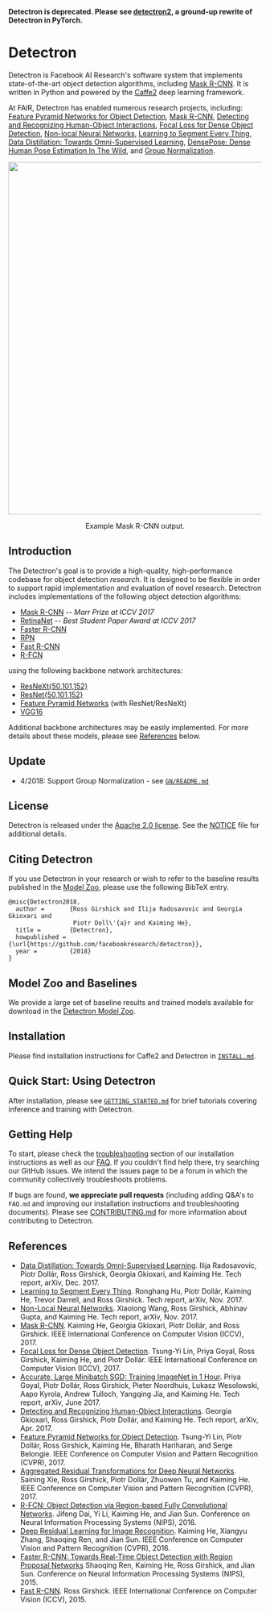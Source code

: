 **Detectron is deprecated. Please see [detectron2](https://github.com/facebookresearch/detectron2), a ground-up rewrite of Detectron in PyTorch.**

# Detectron

Detectron is Facebook AI Research's software system that implements state-of-the-art object detection algorithms, including [Mask R-CNN](https://arxiv.org/abs/1703.06870). It is written in Python and powered by the [Caffe2](https://github.com/caffe2/caffe2) deep learning framework.

At FAIR, Detectron has enabled numerous research projects, including: [Feature Pyramid Networks for Object Detection](https://arxiv.org/abs/1612.03144), [Mask R-CNN](https://arxiv.org/abs/1703.06870), [Detecting and Recognizing Human-Object Interactions](https://arxiv.org/abs/1704.07333), [Focal Loss for Dense Object Detection](https://arxiv.org/abs/1708.02002), [Non-local Neural Networks](https://arxiv.org/abs/1711.07971), [Learning to Segment Every Thing](https://arxiv.org/abs/1711.10370), [Data Distillation: Towards Omni-Supervised Learning](https://arxiv.org/abs/1712.04440), [DensePose: Dense Human Pose Estimation In The Wild](https://arxiv.org/abs/1802.00434), and [Group Normalization](https://arxiv.org/abs/1803.08494).

<div align="center">
  <img src="demo/output/33823288584_1d21cf0a26_k_example_output.jpg" width="700px" />
  <p>Example Mask R-CNN output.</p>
</div>

## Introduction

The Detectron's goal is to provide a high-quality, high-performance
codebase for object detection *research*. It is designed to be flexible in order
to support rapid implementation and evaluation of novel research. Detectron
includes implementations of the following object detection algorithms:

- [Mask R-CNN](https://arxiv.org/abs/1703.06870) -- *Marr Prize at ICCV 2017*
- [RetinaNet](https://arxiv.org/abs/1708.02002) -- *Best Student Paper Award at ICCV 2017*
- [Faster R-CNN](https://arxiv.org/abs/1506.01497)
- [RPN](https://arxiv.org/abs/1506.01497)
- [Fast R-CNN](https://arxiv.org/abs/1504.08083)
- [R-FCN](https://arxiv.org/abs/1605.06409)

using the following backbone network architectures:

- [ResNeXt{50,101,152}](https://arxiv.org/abs/1611.05431)
- [ResNet{50,101,152}](https://arxiv.org/abs/1512.03385)
- [Feature Pyramid Networks](https://arxiv.org/abs/1612.03144) (with ResNet/ResNeXt)
- [VGG16](https://arxiv.org/abs/1409.1556)

Additional backbone architectures may be easily implemented. For more details about these models, please see [References](#references) below.

## Update

- 4/2018: Support Group Normalization - see [`GN/README.md`](./projects/GN/README.md)

## License

Detectron is released under the [Apache 2.0 license](https://github.com/facebookresearch/detectron/blob/master/LICENSE). See the [NOTICE](https://github.com/facebookresearch/detectron/blob/master/NOTICE) file for additional details.

## Citing Detectron

If you use Detectron in your research or wish to refer to the baseline results published in the [Model Zoo](MODEL_ZOO.md), please use the following BibTeX entry.

```
@misc{Detectron2018,
  author =       {Ross Girshick and Ilija Radosavovic and Georgia Gkioxari and
                  Piotr Doll\'{a}r and Kaiming He},
  title =        {Detectron},
  howpublished = {\url{https://github.com/facebookresearch/detectron}},
  year =         {2018}
}
```

## Model Zoo and Baselines

We provide a large set of baseline results and trained models available for download in the [Detectron Model Zoo](MODEL_ZOO.md).

## Installation

Please find installation instructions for Caffe2 and Detectron in [`INSTALL.md`](INSTALL.md).

## Quick Start: Using Detectron

After installation, please see [`GETTING_STARTED.md`](GETTING_STARTED.md) for brief tutorials covering inference and training with Detectron.

## Getting Help

To start, please check the [troubleshooting](INSTALL.md#troubleshooting) section of our installation instructions as well as our [FAQ](FAQ.md). If you couldn't find help there, try searching our GitHub issues. We intend the issues page to be a forum in which the community collectively troubleshoots problems.

If bugs are found, **we appreciate pull requests** (including adding Q&A's to `FAQ.md` and improving our installation instructions and troubleshooting documents). Please see [CONTRIBUTING.md](CONTRIBUTING.md) for more information about contributing to Detectron.

## References

- [Data Distillation: Towards Omni-Supervised Learning](https://arxiv.org/abs/1712.04440).
  Ilija Radosavovic, Piotr Dollár, Ross Girshick, Georgia Gkioxari, and Kaiming He.
  Tech report, arXiv, Dec. 2017.
- [Learning to Segment Every Thing](https://arxiv.org/abs/1711.10370).
  Ronghang Hu, Piotr Dollár, Kaiming He, Trevor Darrell, and Ross Girshick.
  Tech report, arXiv, Nov. 2017.
- [Non-Local Neural Networks](https://arxiv.org/abs/1711.07971).
  Xiaolong Wang, Ross Girshick, Abhinav Gupta, and Kaiming He.
  Tech report, arXiv, Nov. 2017.
- [Mask R-CNN](https://arxiv.org/abs/1703.06870).
  Kaiming He, Georgia Gkioxari, Piotr Dollár, and Ross Girshick.
  IEEE International Conference on Computer Vision (ICCV), 2017.
- [Focal Loss for Dense Object Detection](https://arxiv.org/abs/1708.02002).
  Tsung-Yi Lin, Priya Goyal, Ross Girshick, Kaiming He, and Piotr Dollár.
  IEEE International Conference on Computer Vision (ICCV), 2017.
- [Accurate, Large Minibatch SGD: Training ImageNet in 1 Hour](https://arxiv.org/abs/1706.02677).
  Priya Goyal, Piotr Dollár, Ross Girshick, Pieter Noordhuis, Lukasz Wesolowski, Aapo Kyrola, Andrew Tulloch, Yangqing Jia, and Kaiming He.
  Tech report, arXiv, June 2017.
- [Detecting and Recognizing Human-Object Interactions](https://arxiv.org/abs/1704.07333).
  Georgia Gkioxari, Ross Girshick, Piotr Dollár, and Kaiming He.
  Tech report, arXiv, Apr. 2017.
- [Feature Pyramid Networks for Object Detection](https://arxiv.org/abs/1612.03144).
  Tsung-Yi Lin, Piotr Dollár, Ross Girshick, Kaiming He, Bharath Hariharan, and Serge Belongie.
  IEEE Conference on Computer Vision and Pattern Recognition (CVPR), 2017.
- [Aggregated Residual Transformations for Deep Neural Networks](https://arxiv.org/abs/1611.05431).
  Saining Xie, Ross Girshick, Piotr Dollár, Zhuowen Tu, and Kaiming He.
  IEEE Conference on Computer Vision and Pattern Recognition (CVPR), 2017.
- [R-FCN: Object Detection via Region-based Fully Convolutional Networks](http://arxiv.org/abs/1605.06409).
  Jifeng Dai, Yi Li, Kaiming He, and Jian Sun.
  Conference on Neural Information Processing Systems (NIPS), 2016.
- [Deep Residual Learning for Image Recognition](http://arxiv.org/abs/1512.03385).
  Kaiming He, Xiangyu Zhang, Shaoqing Ren, and Jian Sun.
  IEEE Conference on Computer Vision and Pattern Recognition (CVPR), 2016.
- [Faster R-CNN: Towards Real-Time Object Detection with Region Proposal Networks](http://arxiv.org/abs/1506.01497)
  Shaoqing Ren, Kaiming He, Ross Girshick, and Jian Sun.
  Conference on Neural Information Processing Systems (NIPS), 2015.
- [Fast R-CNN](http://arxiv.org/abs/1504.08083).
  Ross Girshick.
  IEEE International Conference on Computer Vision (ICCV), 2015.
